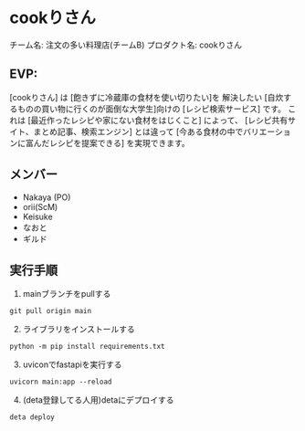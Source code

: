 # cookりさん

チーム名: 注文の多い料理店(チームB)
プロダクト名: cookりさん

## EVP:

[cookりさん] は
[飽きずに冷蔵庫の食材を使い切りたい]を
解決したい
[自炊するものの買い物に行くのが面倒な大学生]向けの
[レシピ検索サービス] です。
これは [最近作ったレシピや家にない食材をはじくこと] によって、
[レシピ共有サイト、まとめ記事、検索エンジン] とは違って
[今ある食材の中でバリエーションに富んだレシピを提案できる]
を実現できます。

## メンバー

- Nakaya (PO)
- orii(ScM)
- Keisuke
- なおと
- ギルド


## 実行手順
1. mainブランチをpullする
```
git pull origin main
```

2. ライブラリをインストールする
```
python -m pip install requirements.txt
```

3. uviconでfastapiを実行する
```
uvicorn main:app --reload
```

4. (deta登録してる人用)detaにデプロイする
```
deta deploy
```